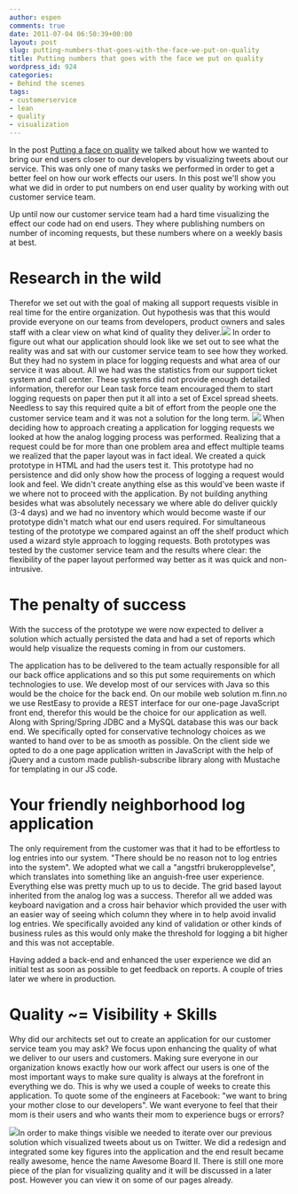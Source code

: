 ```yaml
---
author: espen
comments: true
date: 2011-07-04 06:50:39+00:00
layout: post
slug: putting-numbers-that-goes-with-the-face-we-put-on-quality
title: Putting numbers that goes with the face we put on quality
wordpress_id: 924
categories:
- Behind the scenes
tags:
- customerservice
- lean
- quality
- visualization
---
```


In the post [Putting a face on quality](http://tech.finn.no/2011/05/09/putting-a-face-on-quality/) we talked about how we wanted to bring our end users closer to our developers by visualizing tweets about our service. This was only one of many tasks we performed in order to get a better feel on how our work effects our users. In this post we'll show you what we did in order to put numbers on end user quality by working with out customer service team.

Up until now our customer service team had a hard time visualizing the effect our code had on end users. They where publishing numbers on number of incoming requests, but these numbers where on a weekly basis at best. 




# Research in the wild




Therefor we set out with the goal of making all support requests visible in real time for the entire organization. Out hypothesis was that this would provide everyone on our teams from developers, product owners and sales staff with a clear view on what kind of quality they deliver.[![](http://tech.finn.no/wp-content/uploads/2011/07/desk02-300x224.png)](http://tech.finn.no/wp-content/uploads/2011/07/desk02.png)
In order to figure out what our application should look like we set out to see what the reality was and sat with our customer service team to see how they worked. But they had no system in place for logging requests and what area of our service it was about. All we had was the statistics from our support ticket system and call center. These systems did not provide enough detailed information, therefor our Lean task force team encouraged them to start logging requests on paper then put it all into a set of Excel spread sheets. Needless to say this required quite a bit of effort from the people one the customer service team and it was not a solution for the long term. 
[![](http://tech.finn.no/wp-content/uploads/2011/07/desk01-300x224.png)](http://tech.finn.no/wp-content/uploads/2011/07/desk01.png)
When deciding how to approach creating a application for logging requests we looked at how the analog logging process was performed. Realizing that a request could be for more than one problem area and effect multiple teams we realized that the paper layout was in fact ideal. We created a quick prototype in HTML and had the users test it. This prototype had no persistence and did only show how the process of logging a request would look and feel. We didn't create anything else as this would've been waste if we where not to proceed with the application. By not building anything besides what was absolutely necessary we where able do deliver quickly (3-4 days) and we had no inventory which would become waste if our prototype didn't match what our end users required.
For simultaneous testing of the prototype we compared against an off the shelf product which used a wizard style approach to logging requests. Both prototypes was tested by the customer service team and the results where clear: the flexibility of the paper layout performed way better as it was quick and non-intrusive.







# The penalty of success




With the success of the prototype we were now expected to deliver a solution which actually persisted the data and had a set of reports which would help visualize the requests coming in from our customers. 



The application has to be delivered to the team actually responsible for all our back office applications and so this put some requirements on which technologies to use. We develop most of our services with Java so this would be the choice for the back end. On our mobile web solution m.finn.no we use RestEasy to provide a REST interface for our one-page JavaScript front end, therefor this would be the choice for our application as well. Along with Spring/Spring JDBC and a MySQL database this was our back end. We specifically opted for conservative technology choices as we wanted to hand over to be as smooth as possible.
On the client side we opted to do a one page application written in JavaScript with the help of jQuery and a custom made publish-subscribe library along with Mustache for templating in our JS code.




# Your friendly neighborhood log application




The only requirement from the customer was that it had to be effortless to log entries into our system. "There should be no reason not to log entries into the system". We adopted what we call a "angstfri brukeropplevelse", which translates into something like an anguish-free user experience. 
Everything else was pretty much up to us to decide. The grid based layout inherited from the analog log was a success. Therefor all we added was keyboard navigation and a cross hair behavior which provided the user with an easier way of seeing which column they where in to help avoid invalid log entries. We specifically avoided any kind of validation or other kinds of business rules as this would only make the threshold for logging a bit higher and this was not acceptable.





Having added a back-end and enhanced the user experience we did an initial test as soon as possible to get feedback on reports. A couple of tries later we where in production.






# Quality ~= Visibility + Skills




Why did our architects set out to create an application for our customer service team you may ask? We focus upon enhancing the quality of what we deliver to our users and customers. Making sure everyone in our organization knows exactly how our work affect our users is one of the most important ways to make sure quality is always at the forefront in everything we do. This is why we used a couple of weeks to create this application. To quote some of the engineers at Facebook: "we want to bring your mother close to our developers". We want everyone to feel that their mom is their users and who wants their mom to experience bugs or errors?





[![](http://tech.finn.no/wp-content/uploads/2011/07/Awesomeboard-Mark-II-2-300x129.png)](http://tech.finn.no/wp-content/uploads/2011/07/Awesomeboard-Mark-II-2.png)In order to make things visible we needed to iterate over our previous solution which visualized tweets about us on Twitter. We did a redesign and integrated some key figures into the application and the end result became really awesome, hence the name Awesome Board II.
There is still one more piece of the plan for visualizing quality and it will be discussed in a later post. However you can view it on some of our pages already.



